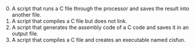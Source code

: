 0. A script that runs a C file through the processor and saves the result into another file.
1. A script that compiles a C file but does not link.
2. A script that generates the assembly code of a C code and saves it in an output file. 
3. A script that compiles a C file and creates an executable named cisfun.
